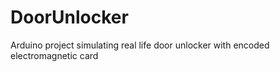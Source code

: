 # DoorUnlocker
 
Arduino project simulating real life door unlocker with encoded electromagnetic card
